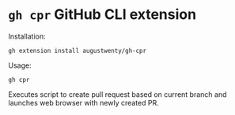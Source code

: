 # `gh cpr` GitHub CLI extension

Installation:
```
gh extension install augustwenty/gh-cpr
```

Usage:
```
gh cpr
```

Executes script to create pull request based on current branch and launches web browser with newly created PR.
